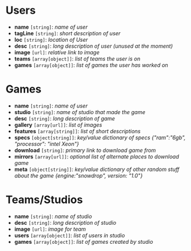 # Users
- **name** `[string]`: *name of user*
- **tagLine** `[string]`: *short description of user*
- **loc** `[string]`: *location of User*
- **desc** `[string]`: *long description of user (unused at the moment)*
- **image** `[url]`: *relative link to image*
- **teams** `[array[object]]`: *list of teams the user is on*
- **games** `[array[object]]`: *list of games the user has worked on*

# Games
- **name** `[string]`: *name of user*
- **studio** `[string]`: *name of studio that made the game*
- **desc** `[string]`: *long description of game*
- **gallery** `[array[url]]`: *list of images*
- **features** `[array[string]]`: *list of short descriptions*
- **specs** `[object[string]]`: *key/value dictionary of specs {"ram":"6gb", "processor": "intel Xeon"}*
- **download** `[string]`: *primary link to download game from*
- **mirrors** `[array[url]]`: *optional list of alternate places to download game*
- **meta** `[object[string]]`: *key/value dictionary of other random stuff about the game {engine:"snowdrop", version: "1.0"}*

# Teams/Studios
- **name** `[string]`: *name of studio*
- **desc** `[string]`: *long description of studio*
- **image** `[url]`: *image for team*
- **users** `[array[object]]`: *list of users in studio*
- **games** `[array[object]]`: *list of games created by studio*
